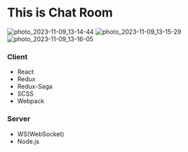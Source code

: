 # This is Chat Room
![photo_2023-11-09_13-14-44](https://github.com/yurashalya/chat-room/assets/25618300/04425501-591e-419b-a975-27bbcc6dba85)
![photo_2023-11-09_13-15-29](https://github.com/yurashalya/chat-room/assets/25618300/d2561f6c-33f4-4a11-bc7b-ccd8066837b2)
![photo_2023-11-09_13-16-05](https://github.com/yurashalya/chat-room/assets/25618300/2c20882c-66c7-4d64-af51-333b73ed6159)

### Client 
- React
- Redux
- Redux-Saga
- SCSS
- Webpack

### Server
- WS(WebSocket)
- Node.js

